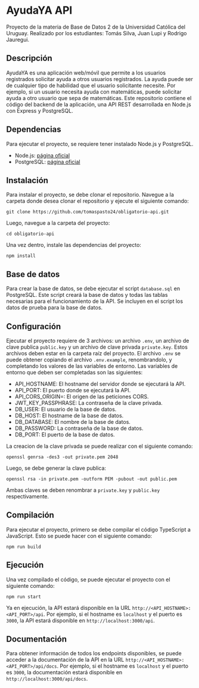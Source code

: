 # AyudaYA API

Proyecto de la materia de Base de Datos 2 de la Universidad Católica del Uruguay. Realizado por los estudiantes: Tomás Silva, Juan Lupi y Rodrigo Jauregui.

## Descripción

AyudaYA es una aplicación web/móvil que permite a los usuarios registrados solicitar ayuda a otros usuarios registrados. La ayuda puede ser de cualquier tipo de habilidad que el usuario solicitante necesite. Por ejemplo, si un usuario necesita ayuda con matemáticas, puede solicitar ayuda a otro usuario que sepa de matemáticas. Este repositorio contiene el código del backend de la aplicación, una API REST desarrollada en Node.js con Express y PostgreSQL.

## Dependencias

Para ejecutar el proyecto, se requiere tener instalado Node.js y PostgreSQL. 

- Node.js: [página oficial](https://nodejs.org/es/)
- PostgreSQL: [página oficial](https://www.postgresql.org/download/)

## Instalación

Para instalar el proyecto, se debe clonar el repositorio. Navegue a la carpeta donde desea clonar el repositorio y ejecute el siguiente comando:

`git clone https://github.com/tomaspasto24/obligatorio-api.git`

Luego, navegue a la carpeta del proyecto:

`cd obligatorio-api`

Una vez dentro, instale las dependencias del proyecto:

`npm install`

## Base de datos

Para crear la base de datos, se debe ejecutar el script `database.sql` en PostgreSQL. Este script creará la base de datos y todas las tablas necesarias para el funcionamiento de la API. Se incluyen en el script los datos de prueba para la base de datos.

## Configuración

Ejecutar el proyecto requiere de 3 archivos: un archivo `.env`, un archivo de clave publica `public.key` y un archivo de clave privada `private.key`. Estos archivos deben estar en la carpeta raíz del proyecto. El archivo `.env` se puede obtener copiando el archivo `.env.example`, renombrandolo, y completando los valores de las variables de entorno. Las variables de entorno que deben ser completadas son las siguientes:

- API_HOSTNAME: El hostname del servidor donde se ejecutará la API.
- API_PORT: El puerto donde se ejecutará la API.
- API_CORS_ORIGIN=: El origen de las peticiones CORS.
- JWT_KEY_PASSPHRASE: La contraseña de la clave privada.
- DB_USER: El usuario de la base de datos.
- DB_HOST: El hostname de la base de datos.
- DB_DATABASE: El nombre de la base de datos.
- DB_PASSWORD: La contraseña de la base de datos.
- DB_PORT: El puerto de la base de datos.

La creacion de la clave privada se puede realizar con el siguiente comando:

`openssl genrsa -des3 -out private.pem 2048`

Luego, se debe generar la clave publica:

`openssl rsa -in private.pem -outform PEM -pubout -out public.pem`

Ambas claves se deben renombrar a `private.key` y `public.key` respectivamente.

## Compilación

Para ejecutar el proyecto, primero se debe compilar el código TypeScript a JavaScript. Esto se puede hacer con el siguiente comando:

`npm run build`

## Ejecución

Una vez compilado el código, se puede ejecutar el proyecto con el siguiente comando:

`npm run start`

Ya en ejecución, la API estará disponible en la URL `http://<API_HOSTNAME>:<API_PORT>/api`. Por ejemplo, si el hostname es `localhost` y el puerto es `3000`, la API estará disponible en `http://localhost:3000/api`.

## Documentación

Para obtener información de todos los endpoints disponibles, se puede acceder a la documentación de la API en la URL `http://<API_HOSTNAME>:<API_PORT>/api/docs`. Por ejemplo, si el hostname es `localhost` y el puerto es `3000`, la documentación estará disponible en `http://localhost:3000/api/docs`.

